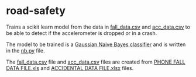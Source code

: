 # road-safety
Trains a scikit learn model from the data in [fall_data.csv](fall_data.csv) and [acc_data.csv](acc_data.csv) to be able to detect if the accelerometer is dropped or in a crash.

The model to be trained is a [Gaussian Naive Bayes classifier](https://en.wikipedia.org/wiki/Naive_Bayes_classifier#Relation_to_logistic_regression) and is written in the [nb.py](nb.py) file.

The [fall_data.csv](fall_data.csv) file and [acc_data.csv](acc_data.csv) files are created from [PHONE FALL DATA FILE.xls](PHONE%20FALL%20DATA%20FILE.xls) and [ACCIDENTAL DATA FILE.xlsx](ACCIDENTAL%20DATA%20FILE.xlsx) files.
